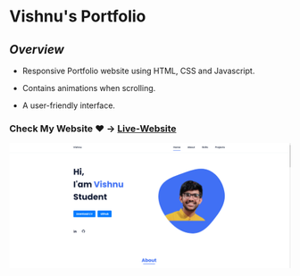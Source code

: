 # Vishnu's Portfolio

## *Overview*

- Responsive Portfolio website using HTML, CSS and Javascript.

- Contains animations when scrolling.

-  A user-friendly interface.

### Check My Website ❤️ -> [Live-Website](https://vishnuportfolio25.netlify.app/)
![Website-Image](/assets/img/website.png)


